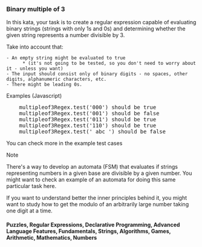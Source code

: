 ### Binary multiple of 3

<p> In this kata, your task is to create a regular expression capable of evaluating binary strings (strings with only 1s and 0s) and determining whether the given string represents a number divisible by 3.

<p> Take into account that:

    - An empty string might be evaluated to true 
          * (it's not going to be tested, so you don't need to worry about it - unless you want)
    - The input should consist only of binary digits - no spaces, other digits, alphanumeric characters, etc.
    - There might be leading 0s.

<p> Examples (Javascript)
<pre>
    multipleof3Regex.test('000') should be true
    multipleof3Regex.test('001') should be false
    multipleof3Regex.test('011') should be true
    multipleof3Regex.test('110') should be true
    multipleof3Regex.test(' abc ') should be false
</pre>

<p> You can check more in the example test cases

<p> Note

<p> There's a way to develop an automata (FSM) that evaluates if strings representing numbers in a given base are divisible by a given number. You might want to check an example of an automata for doing this same particular task here.

<p> If you want to understand better the inner principles behind it, you might want to study how to get the modulo of an arbitrarily large number taking one digit at a time.

#### Puzzles, Regular Expressions, Declarative Programming, Advanced Language Features, Fundamentals, Strings, Algorithms, Games, Arithmetic, Mathematics, Numbers
